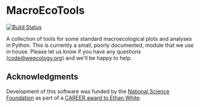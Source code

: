 MacroEcoTools
=============

[![Build Status](https://travis-ci.org/weecology/macroecotools.png)](https://travis-ci.org/weecology/macroecotools)

A collection of tools for some standard macroecological plots and analyses in Python. This is currently a small, poorly documented, module that we use in house. Please let us know if you have any questions (code@weecology.org) and we'll be happy to help.

Acknowledgments
---------------

Development of this software was funded by the [National Science Foundation](http://nsf.gov/) as part of a [CAREER award to Ethan White](http://nsf.gov/awardsearch/showAward.do?AwardNumber=0953694).
